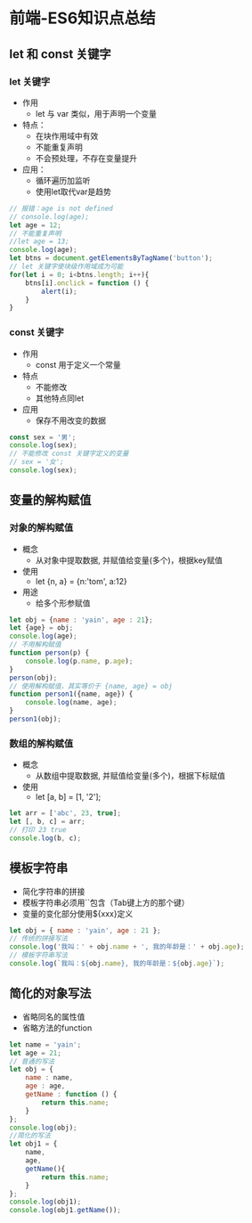 # 前端-ES6知识点总结

## let 和 const 关键字
### let 关键字
* 作用
    * let 与 var 类似，用于声明一个变量
* 特点：
    * 在块作用域中有效
    * 不能重复声明
    * 不会预处理，不存在变量提升
* 应用：
    * 循环遍历加监听
    * 使用let取代var是趋势
```js
// 报错：age is not defined
// console.log(age);
let age = 12;
// 不能重复声明
//let age = 13;
console.log(age);
let btns = document.getElementsByTagName('button');
// let 关键字使块级作用域成为可能
for(let i = 0; i<btns.length; i++){
    btns[i].onclick = function () {
        alert(i);
    }
}
```

### const 关键字
* 作用
    * const 用于定义一个常量
* 特点
    * 不能修改
    * 其他特点同let
* 应用
    * 保存不用改变的数据
```js
const sex = '男';
console.log(sex);
// 不能修改 const 关键字定义的变量
// sex = '女';   
console.log(sex);
```


## 变量的解构赋值
### 对象的解构赋值
* 概念
    * 从对象中提取数据, 并赋值给变量(多个)，根据key赋值
* 使用
    * let {n, a} = {n:'tom', a:12}
* 用途
    * 给多个形参赋值
```js
let obj = {name : 'yain', age : 21};
let {age} = obj;
console.log(age);
// 不用解构赋值
function person(p) {
    console.log(p.name, p.age);
}
person(obj);
// 使用解构赋值，其实等价于 {name, age} = obj
function person1({name, age}) {
    console.log(name, age);
}
person1(obj);
```

### 数组的解构赋值
* 概念
    * 从数组中提取数据, 并赋值给变量(多个)，根据下标赋值
* 使用
    * let [a, b] = [1, '2'];
```js
let arr = ['abc', 23, true];
let [, b, c] = arr;
// 打印 23 true
console.log(b, c);
```


## 模板字符串
* 简化字符串的拼接
* 模板字符串必须用``包含（Tab键上方的那个键）
* 变量的变化部分使用${xxx}定义
```js
let obj = { name : 'yain', age : 21 };
// 传统的拼接写法
console.log('我叫：' + obj.name + ', 我的年龄是：' + obj.age);
// 模板字符串写法
console.log(`我叫：${obj.name}, 我的年龄是：${obj.age}`);
```


## 简化的对象写法
* 省略同名的属性值
* 省略方法的function
```js
let name = 'yain';
let age = 21;
// 普通的写法
let obj = {
    name : name,
    age : age,
    getName : function () {
        return this.name;
    }
};
console.log(obj);
//简化的写法
let obj1 = {
    name,
    age,
    getName(){
        return this.name;
    }
};
console.log(obj1);
console.log(obj1.getName());
```